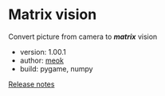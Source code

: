 # Matrix vision
Convert picture from camera to **_matrix_** vision
* version: 1.00.1
* author: [meok][author]
* build: pygame, numpy

[Release notes][log]

[log]: <READ-LOG.md> "Release notes"
[author]: <https://bazha.ru> "meok home page"